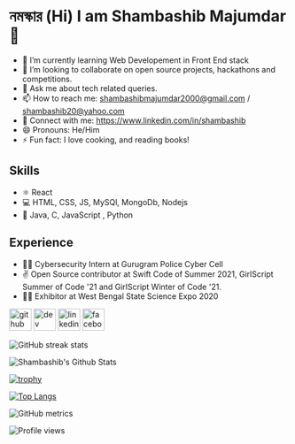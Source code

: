 # নমস্কার (Hi) I am Shambashib Majumdar 👋

- 🌱 I’m currently learning Web Developement in Front End stack
- 👯 I’m looking to collaborate on open source projects, hackathons and competitions.
- 💬 Ask me about tech related queries.
- 📫 How to reach me: shambashibmajumdar2000@gmail.com / shambashib20@yahoo.com
- 🤝 Connect with me: https://www.linkedin.com/in/shambashib 
- 😄 Pronouns: He/Him
- ⚡ Fun fact: I love cooking, and reading books!
## Skills 
* ⚛️ React
* 💻 HTML, CSS, JS, MySQl, MongoDb, Nodejs
* 💪 Java, C, JavaScript , Python
## Experience
* 🙇‍♂️ Cybersecurity Intern at Gurugram Police Cyber Cell
* ✌️ Open Source contributor at Swift Code of Summer 2021, GirlScript Summer of Code '21 and GirlScript Winter of Code '21.
* 🧑‍🔬 Exhibitor at West Bengal State Science Expo 2020
<!-- Profile Links for socials -->
[<img src='https://cdn.jsdelivr.net/npm/simple-icons@3.0.1/icons/github.svg' alt='github' height='40'>](https://github.com/shambashib20)   [<img src='https://cdn.jsdelivr.net/npm/simple-icons@3.0.1/icons/dev-dot-to.svg' alt='dev' height='40'>](https://dev.to/https://dev.to/shambashib21)    [<img src='https://cdn.jsdelivr.net/npm/simple-icons@3.0.1/icons/linkedin.svg' alt='linkedin' height='40'>](https://www.linkedin.com/in/https://www.linkedin.com/shambashib/)    [<img src='https://cdn.jsdelivr.net/npm/simple-icons@3.0.1/icons/facebook.svg' alt='facebook' height='40'>](https://www.facebook.com/www.facebook.com/Shambashib)  
  
![GitHub streak stats](https://github-readme-streak-stats.herokuapp.com/?user=shambashib20&theme=dark)  

![Shambashib's Github Stats](https://github-readme-stats.vercel.app/api?username=shambashib20&count_private=true&show_icons=true&theme=dark)

[![trophy](https://github-profile-trophy.vercel.app/?username=shambashib20&theme=dark)](https://github.com/ryo-ma/github-profile-trophy)


[![Top Langs](https://github-readme-stats.vercel.app/api/top-langs/?username=shambashib20&layout=compact&theme=dark)](https://github.com/shambashib20/github-readme-stats)
 
![GitHub metrics](https://metrics.lecoq.io/shambashib20)  

![Profile views](https://gpvc.arturio.dev/shambashib20)


